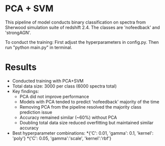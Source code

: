 # PCA + SVM 
This pipeline of model conducts binary classification on spectra from Sherwood simulation suite of redshift 2.4. The classes are 'nofeedback' and 'strongAGN'. 

To conduct the training:
First adjust the hyperparameters in config.py.
Then run "python main.py" in terminal.

# Results

* Conducted training with PCA+SVM
* Total data size: 3000 per class (6000 spectra total)
* Key findings:
  * PCA did not improve performance
  * Models with PCA tended to predict 'nofeedback' majority of the time
  * Removing PCA from the pipeline resolved the majority class prediction issue
  * Accuracy remained similar (~60%) without PCA
  * Doubling total data size reduced overfitting but maintained similar accuracy
* Best hyperparameter combinations:
  *{'C': 0.01, 'gamma': 0.1, 'kernel': 'poly'}
  *{'C': 0.05, 'gamma':'scale', 'kernel':'rbf'}



